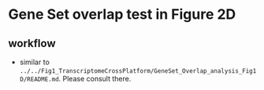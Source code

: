 # Gene Set overlap test in Figure 2D 

## workflow
- similar to `../../Fig1_TranscriptomeCrossPlatform/GeneSet_Overlap_analysis_Fig1D/README.md`. Please consult there.